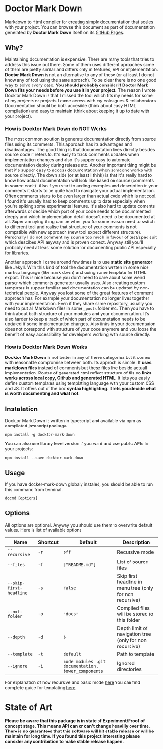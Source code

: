 # Doctor Mark Down

Markdown to Html compiler for creating simple documentation that scales with your project.
You can browse this document as part of documentation generated by **Doctor Mark Down** itself on its [GitHub Pages](http://turbomack.github.io/DoctorMarkDown).

## Why?

Maintaining documentation is expensive. There are many tools that tries to address this issue out there. Some of them uses different aproaches
some of them are pretty similar and differs only in features, API or implementation. **Doctor Mark Down** is not an alternative to any of these
(or at least I do not know any of tool using the same aproach). To be clear there is no one good way to solve every case.
**You should probably consider if Doctor Mark Down fits your needs before you use it in your project.** The reason I wrote Docktor Mark Down is
that I missed the tool which fits my needs for some of my projects or projects I came across with my coleagues & collaborators.
Documentation should be both accesible (think about easy HTML compilation) and easy to maintain (think about keeping it up to date with your project).

### How is Docktor Mark Down do NOT Works

The most common solution is generate documentation directly from source files using its comments.
This approach has its advantages and disadvantages. The good thing is that documentation lives directly besides source code it refers to.
It's easy to track comments updates when implementation changes and also it's supper easy to automate documentation deploy during release etc.
Another important thing might be that it's supper easy to access documentation when someone works with source directly.
The down side (or at least I think) is that it's really hard to know how actual documentation will look like based on source (comments in source code).
Also if you start to adding examples and description in your comments it starts to be quite hard to navigate your actual implementation.
Often comments starts to be even larger than actual code which is not cool. I found it's usually hard to keep comments up to date especially when
you're spiking some experimental feature. It's also hard to update coments afterwards or decide which part of your code needs to be docummented deeply
and which implementation detail doesn't need to be documented at all. Super annoying thing can be when you for some reason need to switch to different tool
and realise that structure of your comments is not compatible with new approach (new tool expect different structure). Personally I do not comment
my source too much in favour of test/spec suit which descibes API anyway and is proven correct. Anyway still you'll probably need at least some
solution for documenting public API especially for libraries.

Another approach I came around few times is to use **static site generator** like Jekyll. With this kind of tool the documentation written in
some nice markup language (like mark down) and using some template for HTML export. This is nice because you don't need to care about some weird parser which
comments generator usually uses. Also creating custom templates is supper familiar and documentation can be updated by non-technical people.
Anyway you lost some of the great features of comment approach has. For example your documentation no longer lives together with your implementation.
Even if they share same repository, usually you need to put all Markdown files in some `_posts` folder etc. Then you have to think
about both structure of your modules and your documentation. It's also harder to keep a track of which part of documetation needs to be updated
if some implementation changes. Also links in your documentation does not corespond with structure of your code anymore
and you loose the benefit of easy accessibility for developers working with source directly.

### How is Docktor Mark Down Works

**Docktor Mark Down** is not better in any of these categories but it comes with reasonable compromise between both.
Its approch is simple. It **uses markdown files** instead of comments but these files live beside actuall implementation.
Routes of generated html reflect structure of fils so **links works across local copy, Github and generated HTML**.
It lets you easily define custom templates using templating language with your custom CSS and JS.
It offers out of the box **syntax highlighting**. It **lets you decide what is worth documenting and what not**.

## Instalation

Docktor Mark Down is written in typescript and available via npm as compilated javascript package.

```shell
npm install -g docktor-mark-down
```

You can also use library level version if you want and use public APIs in your projects:

```shell
npm install --save docktor-mark-down
```

## Usage

If you have docker-mark-down globaly instaled, you should be able to run this command from terminal.

```shell
docmd [options]
```

## Options

All options are optional. Anyway you should use them to overwrite default values. Here is list of available options

| Name | Shortcut | Default | Description
|------|----------|---------|------------
| `--recursive` | `-r` | `off` | Recursive mode
| `--files` | `-f`| `["README.md"]` | List of source files
| `--skip-first-headline` | `-s` | `false` | Skip first headline in menu tree (only for non recursive)
| `--out-folder` | `-o` | `"docs"` | Compiled files will be stored to this folder
| `--depth` | `-d` | `6` | Depth limit of navigation tree (only for non recursive)
| `--template` | `-t` | `default` | Path to template
| `--ignore` | `-i` | `node_modules .git documentation, bower_components` | Ignored directories

For explanation of how recursive and basic mode [here](lib/filesystem)
You can find complete guide for templating [here](template)

# State of Art

**Please be aware that this package is in state of Experiment/Proof of concept stage.
This means API can or can't change heavilly over time. There is no guarantees that this software will hit stable release
or will be maintain for long time. If you found this project interesting please consider any contribution to make stable release happen.**
